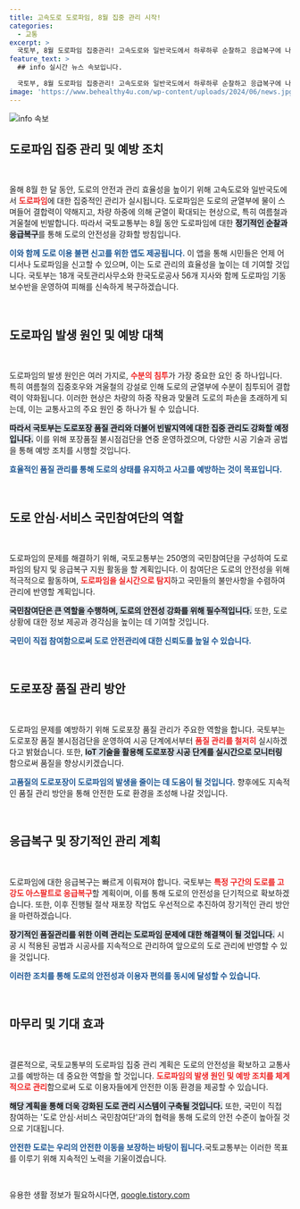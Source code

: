 ```yaml
---
title: 고속도로 도로파임, 8월 집중 관리 시작!
categories:
  - 교통
excerpt: >
  국토부, 8월 도로파임 집중관리! 고속도로와 일반국도에서 하루하루 순찰하고 응급복구에 나선다. 여름철 도로안전 강화를 위한 신속 대처와 품질 관리 방안, 모든 운전자가 꼭 알아야 할 정보! 클릭해서 안전한 도로를 확인하세요!
feature_text: >
  ## info 실시간 뉴스 속보입니다.

  국토부, 8월 도로파임 집중관리! 고속도로와 일반국도에서 하루하루 순찰하고 응급복구에 나선다. 여름철 도로안전 강화를 위한 신속 대처와 품질 관리 방안, 모든 운전자가 꼭 알아야 할 정보! 클릭해서 안전한 도로를 확인하세요!
image: 'https://www.behealthy4u.com/wp-content/uploads/2024/06/news.jpg'
---
```


<p><img src="https://www.behealthy4u.com/wp-content/uploads/2024/06/news.jpg" alt="info 속보" /></p>

<h2 data-ke-size="size26">도로파임 집중 관리 및 예방 조치</h2>

<p data-ke-size="size16">&nbsp;</p>

<p>올해 8월 한 달 동안, 도로의 안전과 관리 효율성을 높이기 위해 고속도로와 일반국도에서 <b><span style="color: #ee2323;">도로파임</span></b>에 대한 집중적인 관리가 실시됩니다. 도로파임은 도로의 균열부에 물이 스며들어 결합력이 약해지고, 차량 하중에 의해 균열이 확대되는 현상으로, 특히 여름철과 겨울철에 빈발합니다. 따라서 국토교통부는 8월 동안 도로파임에 대한 <b><span style="background-color: #21538527;">정기적인 순찰과 응급복구</span></b>를 통해 도로의 안전성을 강화할 방침입니다. </p>

<p><b><span style="color: #1a5490;">이와 함께 도로 이용 불편 신고를 위한 앱도 제공됩니다.</span></b> 이 앱을 통해 시민들은 언제 어디서나 도로파임을 신고할 수 있으며, 이는 도로 관리의 효율성을 높이는 데 기여할 것입니다. 국토부는 18개 국토관리사무소와 한국도로공사 56개 지사와 함께 도로파임 기동보수반을 운영하여 피해를 신속하게 복구하겠습니다.</p>

<p data-ke-size="size16">&nbsp;</p>

<h2 data-ke-size="size26">도로파임 발생 원인 및 예방 대책</h2>

<p data-ke-size="size16">&nbsp;</p>

<p>도로파임의 발생 원인은 여러 가지로, <b><span style="color: #ee2323;">수분의 침투</span></b>가 가장 중요한 요인 중 하나입니다. 특히 여름철의 집중호우와 겨울철의 강설로 인해 도로의 균열부에 수분이 침투되어 결합력이 약화됩니다. 이러한 현상은 차량의 하중 작용과 맞물려 도로의 파손을 초래하게 되는데, 이는 교통사고의 주요 원인 중 하나가 될 수 있습니다. </p>

<p><b><span style="background-color: #21538527;">따라서 국토부는 도로포장 품질 관리와 더불어 빈발지역에 대한 집중 관리도 강화할 예정입니다.</span></b> 이를 위해 포장품질 불시점검단을 연중 운영하겠으며, 다양한 시공 기술과 공법을 통해 예방 조치를 시행할 것입니다. </p>

<p><b><span style="color: #1a5490;">효율적인 품질 관리를 통해 도로의 상태를 유지하고 사고를 예방하는 것이 목표입니다.</span></b></p>

<p data-ke-size="size16">&nbsp;</p>

<h2 data-ke-size="size26">도로 안심·서비스 국민참여단의 역할</h2>

<p data-ke-size="size16">&nbsp;</p>

<p>도로파임의 문제를 해결하기 위해, 국토교통부는 250명의 국민참여단을 구성하여 도로파임의 탐지 및 응급복구 지원 활동을 할 계획입니다. 이 참여단은 도로의 안전성을 위해 적극적으로 활동하며, <b><span style="color: #ee2323;">도로파임을 실시간으로 탐지</span></b>하고 국민들의 불만사항을 수렴하여 관리에 반영할 계획입니다. </p>

<p><b><span style="background-color: #21538527;">국민참여단은 큰 역할을 수행하며, 도로의 안전성 강화를 위해 필수적입니다.</span></b> 또한, 도로 상황에 대한 정보 제공과 경각심을 높이는 데 기여할 것입니다.</p>

<p><b><span style="color: #1a5490;">국민이 직접 참여함으로써 도로 안전관리에 대한 신뢰도를 높일 수 있습니다.</span></b></p>

<p data-ke-size="size16">&nbsp;</p>

<h2 data-ke-size="size26">도로포장 품질 관리 방안</h2>

<p data-ke-size="size16">&nbsp;</p>

<p>도로파임 문제를 예방하기 위해 도로포장 품질 관리가 주요한 역할을 합니다. 국토부는 도로포장 품질 불시점검단을 운영하여 시공 단계에서부터 <b><span style="color: #ee2323;">품질 관리를 철저히</span></b> 실시하겠다고 밝혔습니다. 또한, <b><span style="background-color: #21538527;">IoT 기술을 활용해 도로포장 시공 단계를 실시간으로 모니터링</span></b> 함으로써 품질을 향상시키겠습니다.</p>

<p><b><span style="color: #1a5490;">고품질의 도로포장이 도로파임의 발생을 줄이는 데 도움이 될 것입니다.</span></b> 향후에도 지속적인 품질 관리 방안을 통해 안전한 도로 환경을 조성해 나갈 것입니다.</p>

<p data-ke-size="size16">&nbsp;</p>

<h2 data-ke-size="size26">응급복구 및 장기적인 관리 계획</h2>

<p data-ke-size="size16">&nbsp;</p>

<p>도로파임에 대한 응급복구는 빠르게 이뤄져야 합니다. 국토부는 <b><span style="color: #ee2323;">특정 구간의 도로를 고강도 아스팔트로 응급복구</span></b>할 계획이며, 이를 통해 도로의 안전성을 단기적으로 확보하겠습니다. 또한, 이후 진행될 절삭 재포장 작업도 우선적으로 추진하여 장기적인 관리 방안을 마련하겠습니다. </p>

<p><b><span style="background-color: #21538527;">장기적인 품질관리를 위한 이력 관리는 도로파임 문제에 대한 해결책이 될 것입니다.</span></b> 시공 시 적용된 공법과 시공사를 지속적으로 관리하여 앞으로의 도로 관리에 반영할 수 있을 것입니다.</p>

<p><b><span style="color: #1a5490;">이러한 조치를 통해 도로의 안전성과 이용자 편의를 동시에 달성할 수 있습니다.</span></b></p>

<p data-ke-size="size16">&nbsp;</p>

<h2 data-ke-size="size26">마무리 및 기대 효과</h2>

<p data-ke-size="size16">&nbsp;</p>

<p>결론적으로, 국토교통부의 도로파임 집중 관리 계획은 도로의 안전성을 확보하고 교통사고를 예방하는 데 중요한 역할을 할 것입니다. <b><span style="color: #ee2323;">도로파임의 발생 원인 및 예방 조치를 체계적으로 관리</span></b>함으로써 도로 이용자들에게 안전한 이동 환경을 제공할 수 있습니다. </p>

<p><b><span style="background-color: #21538527;">해당 계획을 통해 더욱 강화된 도로 관리 시스템이 구축될 것입니다.</span></b> 또한, 국민이 직접 참여하는 '도로 안심·서비스 국민참여단'과의 협력을 통해 도로의 안전 수준이 높아질 것으로 기대됩니다.</p>

<p><b><span style="color: #1a5490;">안전한 도로는 우리의 안전한 이동을 보장하는 바탕이 됩니다.</span></b>국토교통부는 이러한 목표를 이루기 위해 지속적인 노력을 기울이겠습니다. </p>

<p data-ke-size="size16">&nbsp;</p>
유용한 생활 정보가 필요하시다면, <a href="https://qoogle.tistory.com" rel="dofollow">qoogle.tistory.com</a>


